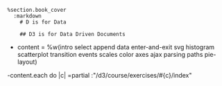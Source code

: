     %section.book_cover
      :markdown
        # D is for Data

        ## D3 is for Data Driven Documents

- content = %w(intro select append data enter-and-exit svg histogram scatterplot transition events scales color axes ajax parsing paths pie-layout)

-content.each do |c|
=partial :"/d3/course/exercises/#{c}/index"
